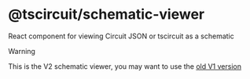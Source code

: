 # @tscircuit/schematic-viewer

React component for viewing Circuit JSON or tscircuit as a schematic

> [!WARNING]
> This is the V2 schematic viewer, you may want to use the [old V1 version](https://github.com/tscircuit/schematic-viewer/tree/v1)
